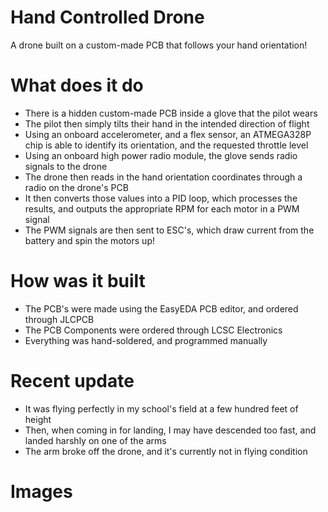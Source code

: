 # Hand Controlled Drone
A drone built on a custom-made PCB that follows your hand orientation!


# What does it do
- There is a hidden custom-made PCB inside a glove that the pilot wears
- The pilot then simply tilts their hand in the intended direction of flight
- Using an onboard accelerometer, and a flex sensor, an ATMEGA328P chip is able to identify its orientation, and the requested throttle level
- Using an onboard high power radio module, the glove sends radio signals to the drone
- The drone then reads in the hand orientation coordinates through a radio on the drone's PCB
- It then converts those values into a PID loop, which processes the results, and outputs the appropriate RPM for each motor in a PWM signal
- The PWM signals are then sent to ESC's, which draw current from the battery and spin the motors up!


# How was it built
- The PCB's were made using the EasyEDA PCB editor, and ordered through JLCPCB
- The PCB Components were ordered through LCSC Electronics
- Everything was hand-soldered, and programmed manually


# Recent update
- It was flying perfectly in my school's field at a few hundred feet of height
- Then, when coming in for landing, I may have descended too fast, and landed harshly on one of the arms
- The arm broke off the drone, and it's currently not in flying condition


# Images
